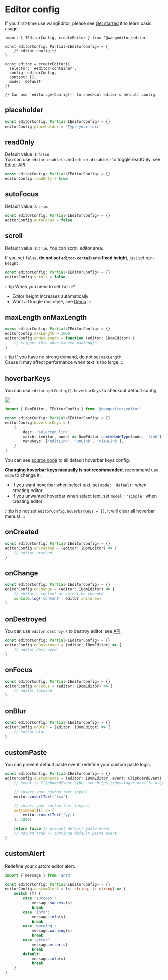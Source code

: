 # Editor config

If you first-time use wangEditor, please see [Get started](./getting-started.md) it to learn basic usage.


```ts{4}
import { IEditorConfig, createEditor } from '@wangeditor/editor'

const editorConfig: Partial<IEditorConfig> = {
    /* editor config */
}

const editor = createEditor({
  selector: '#editor-container',
  config: editorConfig,
  content: [],
  mode: 'default'
})

// Can use `editor.getConfig()` to checkout editor's default config
```

## placeholder

```ts
const editorConfig: Partial<IEditorConfig> = {}
editorConfig.placeholder = 'Type your text'
```

## readOnly

Default value is `false`. <br>
You can use `editor.enable()` and `editor.disable()` to toggle readOnly. see [Editor API](./API.md).

```ts
const editorConfig: Partial<IEditorConfig> = {}
editorConfig.readOnly = true
```

## autoFocus

Default value is `true`.

```ts
const editorConfig: Partial<IEditorConfig> = {}
editorConfig.autoFocus = false
```

## scroll

Default value is `true`. You can scroll editor area.

If you set `false`, **do not set `editor-container` a fixed height**, just set `min-height`.

```ts
const editorConfig: Partial<IEditorConfig> = {}
editorConfig.scroll = false
```

:::tip
When you need to set `false`?
- Editor height increases automatically
- Want a Google doc style, see [Demo](https://www.wangeditor.com/demo/en/like-google-doc.html)
:::

## maxLength onMaxLength

```ts
const editorConfig: Partial<IEditorConfig> = {}
editorConfig.maxLength = 1000
editorConfig.onMaxLength = function (editor: IDomEditor) {
    // trigger this when exceed maxlength
}
```

:::tip
If you have no strong demand, do not set `maxLength`.<br>
Cause it may affect performance when text is too large.
:::

## hoverbarKeys

You can use `editor.getConfig().hoverbarKeys` to checkout default config.

![](/v5/image/hoverbar.png)

```ts
import { DomEditor, IEditorConfig } from '@wangeditor/editor'

const editorConfig: Partial<IEditorConfig> = {}
editorConfig.hoverbarKeys = [
    {
        desc: 'selected link',
        match: (editor, node) => DomEditor.checkNodeType(node, 'link'),
        menuKeys: ['editLink', 'unLink', 'viewLink'],
    }
]
```

You can see [source code](https://github.com/wangeditor-team/wangEditor-v5/blob/main/packages/editor/src/init-default-config/config/hoverbar.ts) to all default hoverbar keys config.


**Changing hoverbar keys manually is not recommended**, recommend use `mode` to change it.
- If you want hoverbar when select text, set `mode: 'default'` when creating editor
- If you unwanted hoverbar when select text, set `model: 'simple'` when creating editor

:::tip
No not set `editorConfig.hoverbarKeys = []`, it will clear all hoverbar menus!
:::

## onCreated

```ts
const editorConfig: Partial<IEditorConfig> = {}
editorConfig.onCreated = (editor: IDomEditor) => {
    // editor created
}
```

## onChange

```ts
const editorConfig: Partial<IEditorConfig> = {}
editorConfig.onChange = (editor: IDomEditor) => {
    // editor's content or selection changed
    console.log('content', editor.children)
}
```

## onDestroyed

You can use `editor.destroy()` to destroy editor. see [API](./API.md).

```ts
const editorConfig: Partial<IEditorConfig> = {}
editorConfig.onDestroyed = (editor: IDomEditor) => {
    // editor destroyed
}
```

## onFocus

```ts
const editorConfig: Partial<IEditorConfig> = {}
editorConfig.onFocus = (editor: IDomEditor) => {
    // editor focused
}
```

## onBlur

```ts
const editorConfig: Partial<IEditorConfig> = {}
editorConfig.onBlur = (editor: IDomEditor) => {
    // editor blur
}
```

## customPaste

You can prevent default paste event, redefine your custom paste logic.

```ts
const editorConfig: Partial<IEditorConfig> = {}
editorConfig.customPaste = (editor: IDomEditor, event: ClipboardEvent): boolean => {
    // event is ClipboardEvent type, see https://developer.mozilla.org/zh-CN/docs/Web/API/ClipboardEvent

    // insert your custom text (sync)
    editor.insertText('xxx')

    // insert your custom text (async)
    setTimeout(() => {
        editor.insertText('yy')
    }, 1000)

    return false // prevent default paste event.
    // return true // continue default paste event.
}
```

## customAlert

Redefine your custom editor alert.

```ts
import { message } from 'antd'

const editorConfig: Partial<IEditorConfig> = {}
editorConfig.customAlert = (s: string, t: string) => {
    switch (t) {
        case 'success':
            message.success(s)
            break
        case 'info':
            message.info(s)
            break
        case 'warning':
            message.warning(s)
            break
        case 'error':
            message.error(s)
            break
        default:
            message.info(s)
            break
    }
}
```
